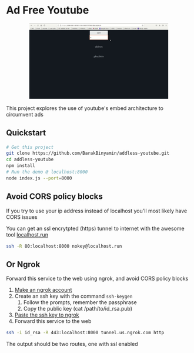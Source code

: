 # Ad Free Youtube
<p align="center">
<img width="75%" src="demo.gif"/>
</p>
This project explores the use of youtube's embed architecture to circumvent ads

## Quickstart
```bash
# Get this project
git clone https://github.com/BarakBinyamin/addless-youtube.git
cd addless-youtube
npm install
# Run the demo @ localhost:8000
node index.js --port=8000
```

## Avoid CORS policy blocks
If you try to use your ip address instead of localhost you'll most likely have CORS issues  

You can get an ssl encrytpted (https) tunnel to internet with the awesome tool [localhost.run](https://localhost.run/)
```bash
ssh -R 80:localhost:8000 nokey@localhost.run
```

## Or Ngrok
Forward this service to the web using ngrok, and avoid CORS policy blocks
1. [Make an ngrok account](https://ngrok.com/)
2. Create an ssh key with the command `ssh-keygen`
   1. Follow the prompts, remember the passphrase 
   2. Copy the public key (cat /path/to/id_rsa.pub)
3. [Paste the ssh key to ngrok](https://dashboard.ngrok.com/tunnels/ssh-keys)
4. Forward this service to the web
```bash
ssh -i id_rsa -R 443:localhost:8000 tunnel.us.ngrok.com http
```
The output should be two routes, one with ssl enabled

